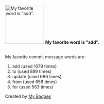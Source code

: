 <img src="https://my-badges.github.io/my-badges/favorite-word.png" alt="My favorite word is &quot;add&quot;." title="My favorite word is &quot;add&quot;." width="128">
<strong>My favorite word is &quot;add&quot;.</strong>
<br><br>

My favorite commit message words are:

1. add (used 1079 times)
2. to (used 899 times)
3. update (used 686 times)
4. from (used 658 times)
5. for (used 563 times)


Created by <a href="https://github.com/my-badges/my-badges">My Badges</a>